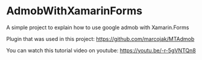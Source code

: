 # AdmobWithXamarinForms

A simple project to explain how to use google admob with Xamarin.Forms

Plugin that was used in this project:
  https://github.com/marcojak/MTAdmob

You can watch this tutorial video on youtube:
  https://youtu.be/-r-5gVNTQn8
